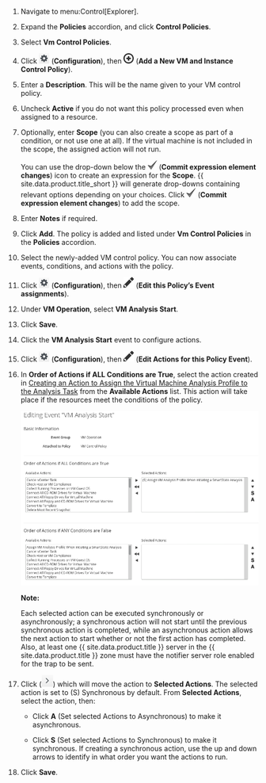 1.  Navigate to menu:Control\[Explorer\].

2.  Expand the **Policies** accordion, and click **Control Policies**.

3.  Select **Vm Control Policies**.

4.  Click ![image](../images/1847.png) (**Configuration**), then
    ![image](../images/1862.png) (**Add a New VM and Instance Control
    Policy**).

5.  Enter a **Description**. This will be the name given to your VM
    control policy.

6.  Uncheck **Active** if you do not want this policy processed even
    when assigned to a resource.

7.  Optionally, enter **Scope** (you can also create a scope as part of
    a condition, or not use one at all). If the virtual machine is not
    included in the scope, the assigned action will not run.

    You can use the drop-down below the ![image](../images/1863.png)
    (**Commit expression element changes**) icon to create an expression
    for the **Scope**. {{ site.data.product.title_short }} will generate drop-downs
    containing relevant options depending on your choices. Click
    ![image](../images/1863.png) (**Commit expression element changes**)
    to add the scope.

8.  Enter **Notes** if required.

9.  Click **Add**. The policy is added and listed under **Vm Control
    Policies** in the **Policies** accordion.

10. Select the newly-added VM control policy. You can now associate
    events, conditions, and actions with the policy.

11. Click ![image](../images/1847.png) (**Configuration**), then
    ![image](../images/1851.png) (**Edit this Policy’s Event
    assignments**).

12. Under **VM Operation**, select **VM Analysis Start**.

13. Click **Save**.

14. Click the **VM Analysis Start** event to configure actions.

15. Click ![image](../images/1847.png) (**Configuration**), then
    ![image](../images/1851.png) (**Edit Actions for this Policy Event**).

16. In **Order of Actions if ALL Conditions are True**, select the
    action created in [Creating an Action to Assign the Virtual Machine Analysis Profile to the Analysis Task](#assign-profile-analysis-task-action) from
    the **Available Actions** list. This action will take place if the
    resources meet the conditions of the policy.

    ![image](../images/edit-action.png)

    **Note:**

    Each selected action can be executed synchronously or
    asynchronously; a synchronous action will not start until the previous synchronous action is completed, while an asynchronous action allows the next action to start whether or not the first action has completed. Also, at least one {{ site.data.product.title }} server in the {{ site.data.product.title }} zone must have the notifier server role enabled
    for the trap to be sent.

17. Click (![image](../images/1876.png)) which will move the action to **Selected Actions**. The selected action is set to (S) Synchronous by default. From **Selected Actions**, select the action, then:

      - Click **A** (Set selected Actions to Asynchronous) to make it asynchronous.

      - Click **S** (Set selected Actions to Synchronous) to make it synchronous. If creating a synchronous action, use the up and down arrows to identify in what order you want the actions to run.

18. Click **Save**.
